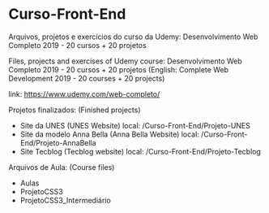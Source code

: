 # Curso-Front-End
Arquivos, projetos e exercícios do curso da Udemy: Desenvolvimento Web Completo 2019 - 20 cursos + 20 projetos

Files, projects and exercises of Udemy course: Desenvolvimento Web Completo 2019 - 20 cursos + 20 projetos 
(English: Complete Web Development 2019 - 20 courses + 20 projects)

link: https://www.udemy.com/web-completo/

Projetos finalizados: (Finished projects) 
 - Site da UNES (UNES Website) local: /Curso-Front-End/Projeto-UNES
 - Site da modelo Anna Bella (Anna Bella Website) local: /Curso-Front-End/Projeto-AnnaBella
 - Site Tecblog (Tecblog website) local: /Curso-Front-End/Projeto-Tecblog

Arquivos de Aula: (Course files)
- Aulas
- ProjetoCSS3
- ProjetoCSS3_Intermediário
